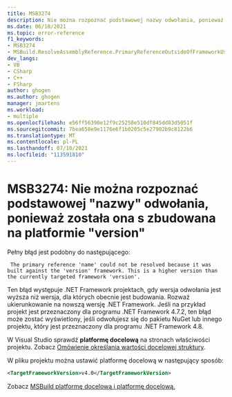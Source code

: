 ```yaml
---
title: MSB3274
description: Nie można rozpoznać podstawowej nazwy odwołania, ponieważ została ona sbudowaną w ramach struktury "version". Jest to wersja wyższa niż obecnie docelowa "wersja" struktury
ms.date: 06/18/2021
ms.topic: error-reference
f1_keywords:
- MSB3274
- MSBuild.ResolveAssemblyReference.PrimaryReferenceOutsideOfFrameworkUsingAttribute
dev_langs:
- VB
- CSharp
- C++
- FSharp
author: ghogen
ms.author: ghogen
manager: jmartens
ms.workload:
- multiple
ms.openlocfilehash: e56ff56398e12f9c25258e510df845dd83d5051f
ms.sourcegitcommit: 7bea658e9e1176e6f1b0205c5e27902b9c8122b6
ms.translationtype: MT
ms.contentlocale: pl-PL
ms.lasthandoff: 07/10/2021
ms.locfileid: "113591810"
---
```

# <a name="msb3274-the-primary-reference-name-could-not-be-resolved-because-it-was-built-against-the-version-framework"></a>MSB3274: Nie można rozpoznać podstawowej "nazwy" odwołania, ponieważ została ona s zbudowana na platformie "version"

Pełny błąd jest podobny do następującego:

```output
 The primary reference 'name' could not be resolved because it was built against the 'version' framework. This is a higher version than the currently targeted framework 'version'.
```

Ten błąd występuje .NET Framework projektach, gdy wersja odwołania jest wyższa niż wersja, dla których obecnie jest budowania. Rozważ ukierunkowanie na nowszą wersję .NET Framework. Jeśli na przykład projekt jest przeznaczony dla programu .NET Framework 4.7.2, ten błąd może zostać wyświetlony, jeśli odwołujesz się do pakietu NuGet lub innego projektu, który jest przeznaczony dla programu .NET Framework 4.8.

W Visual Studio sprawdź **platformę docelową** na stronach właściwości projektu. Zobacz [Omówienie określania wartości docelowej struktury](../../ide/visual-studio-multi-targeting-overview.md#change-the-target-framework).

W pliku projektu można ustawić platformę docelową w następujący sposób:

```xml
<TargetFrameworkVersion>v4.0</TargetFrameworkVersion>
```

Zobacz [MSBuild platformę docelową i platformę docelową.](../msbuild-target-framework-and-target-platform.md)
